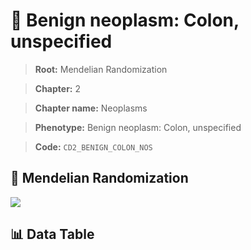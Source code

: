 # 🧪 Benign neoplasm: Colon, unspecified

> **Root:** Mendelian Randomization

> **Chapter:** 2  

> **Chapter name:** Neoplasms

> **Phenotype:** Benign neoplasm: Colon, unspecified  

> **Code:** `CD2_BENIGN_COLON_NOS`

## 🧬 Mendelian Randomization  

<img src="/MR/Figures/Forward/CD2_BENIGN_COLON_NOS.png"/>

## 📊 Data Table

<CsvTableMRF src="/public/MR/Data/Forward/CD2_BENIGN_COLON_NOS.csv"/>
